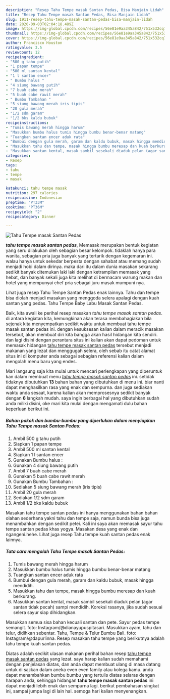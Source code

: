 ```yaml
---
description: "Resep Tahu Tempe masak Santan Pedas, Bisa Manjain Lidah"
title: "Resep Tahu Tempe masak Santan Pedas, Bisa Manjain Lidah"
slug: 1911-resep-tahu-tempe-masak-santan-pedas-bisa-manjain-lidah
date: 2020-09-03T02:04:18.489Z
image: https://img-global.cpcdn.com/recipes/56e81e9aa345a842/751x532cq70/tahu-tempe-masak-santan-pedas-foto-resep-utama.jpg
thumbnail: https://img-global.cpcdn.com/recipes/56e81e9aa345a842/751x532cq70/tahu-tempe-masak-santan-pedas-foto-resep-utama.jpg
cover: https://img-global.cpcdn.com/recipes/56e81e9aa345a842/751x532cq70/tahu-tempe-masak-santan-pedas-foto-resep-utama.jpg
author: Francisco Houston
ratingvalue: 3.5
reviewcount: 12
recipeingredient:
- "500 g tahu putih"
- "1 papan tempe"
- "500 ml santan kental"
- "1 l santan encer"
- " Bumbu halus "
- "4 siung bawang putih"
- "7 buah cabe merah"
- "5 buah cabe rawit merah"
- " Bumbu Tambahan "
- "5 siung bawang merah iris tipis"
- "20 gula merah"
- "1/2 sdm garam"
- "1/2 bks kaldu bubuk"
recipeinstructions:
- "Tumis bawang merah hingga harum"
- "Masukkan bumbu halus tumis hingga bumbu benar-benar matang"
- "Tuangkan santan encer aduk rata"
- "Bumbui dengan gula merah, garam dan kaldu bubuk, masak hingga mendidih."
- "Masukkan tahu dan tempe, masak hingga bumbu meresap dan kuah berkurang."
- "Masukkan santan kental, masak sambil sesekali diaduk pelan (agar santan tidak pecah) sampi mendidih. Koreksi rasanya, jika sudah sesuai selera sayur siap dihidangkan."
categories:
- Resep
tags:
- tahu
- tempe
- masak

katakunci: tahu tempe masak 
nutrition: 297 calories
recipecuisine: Indonesian
preptime: "PT33M"
cooktime: "PT36M"
recipeyield: "2"
recipecategory: Dinner

---
```



![Tahu Tempe masak Santan Pedas](https://img-global.cpcdn.com/recipes/56e81e9aa345a842/751x532cq70/tahu-tempe-masak-santan-pedas-foto-resep-utama.jpg)

<b><i>tahu tempe masak santan pedas</i></b>, Memasak merupakan bentuk kegiatan yang seru dilakukan oleh sebagian besar kelompok. tidaklah hanya para wanita, sebagian pria juga banyak yang tertarik dengan kegemaran ini. walau hanya untuk sekedar berpesta dengan sahabat atau memang sudah menjadi hobi dalam dirinya. maka dari itu dalam dunia masakan sekarang sedikit banyak ditemukan laki laki dengan ketrampilan memasak yang hebat, dan banyak sekali juga kita melihat di bermacam warung makan dan hotel yang mempunyai chef pria sebagai juru masak mumpuni nya.

Lihat juga resep Tahu Tempe Santan Pedas enak lainnya. Tahu dan tempe bisa diolah menjadi masakan yang menggoda selera apalagi dengan kuah santan yang pedas. Tahu Tempe Baby Labu Masak Santan Pedas.

Baik, kita awali ke perihal resep masakan <i>tahu tempe masak santan pedas</i>. di antara kegiatan kita, kemungkinan akan terasa membahagiakan bila sejenak kita menyempatkan sedikit waktu untuk membuat tahu tempe masak santan pedas ini. dengan kesuksesan kalian dalam meracik masakan tersebut, akan membuat diri kita bangga akan hasil hidangan kita sendiri. dan lagi disini dengan perantara situs ini kalian akan dapat pedoman untuk memasak hidangan <u>tahu tempe masak santan pedas</u> tersebut menjadi makanan yang lezat dan menggugah selera, oleh sebab itu catat alamat situs ini di komputer anda sebagai sebagian referensi kalian dalam mengolah menu baru yang endes.


Mari langsung saja kita mulai untuk mencari perlengkapan yang diperuntuk kan dalam membuat menu <u><i>tahu tempe masak santan pedas</i></u> ini. setidak tidaknya dibutuhkan <b>13</b> bahan bahan yang dibutuhkan di menu ini. biar nanti dapat menghasilkan rasa yang enak dan sempurna. dan juga sediakan waktu anda sesaat, karena kalian akan memprosesnya sedikit banyak dengan <b>6</b> langkah mudah. saya ingin berbagai hal yang dibutuhkan sudah anda miliki disini, oke mari kita mulai dengan mengamati dulu bahan keperluan berikut ini.

<!--inarticleads1-->

##### Bahan pokok dan bumbu-bumbu yang diperlukan dalam menyiapkan Tahu Tempe masak Santan Pedas:

1. Ambil 500 g tahu putih
1. Siapkan 1 papan tempe
1. Ambil 500 ml santan kental
1. Siapkan 1 l santan encer
1. Gunakan  Bumbu halus :
1. Gunakan 4 siung bawang putih
1. Ambil 7 buah cabe merah
1. Gunakan 5 buah cabe rawit merah
1. Gunakan  Bumbu Tambahan :
1. Sediakan 5 siung bawang merah (iris tipis)
1. Ambil 20 gula merah
1. Sediakan 1/2 sdm garam
1. Ambil 1/2 bks kaldu bubuk


Masakan tahu tempe santan pedas ini hanya menggunakan bahan bahan olahan sederhana yakni tahu dan tempe saja, namun bunda bisa juga menambahkan dengan sedikit petei. Kali ini saya akan memasak sayur tahu tempe santan pedas khas yogya. Masakan desa yang enak dan ngangeni.hehe. Lihat juga resep Tahu tempe kuah santan pedas enak lainnya. 

<!--inarticleads2-->

##### Tata cara mengolah Tahu Tempe masak Santan Pedas:

1. Tumis bawang merah hingga harum
1. Masukkan bumbu halus tumis hingga bumbu benar-benar matang
1. Tuangkan santan encer aduk rata
1. Bumbui dengan gula merah, garam dan kaldu bubuk, masak hingga mendidih.
1. Masukkan tahu dan tempe, masak hingga bumbu meresap dan kuah berkurang.
1. Masukkan santan kental, masak sambil sesekali diaduk pelan (agar santan tidak pecah) sampi mendidih. Koreksi rasanya, jika sudah sesuai selera sayur siap dihidangkan.


Masukkan semua sisa bahan kecuali santan dan pete. Sayur pedas tempe semangit. foto: Instagram/@dianayupuspitasari. Masukkan ayam, tahu dan telur, didihkan sebentar. Tahu, Tempe &amp; Telur Bumbu Bali. foto: Instagram/@dapurlinna. Resep masakan tahu tempe yang berikutnya adalah tahu tempe kuah santan pedas. 

Diatas adalah sedikit ulasan makanan perihal bahan resep <u>tahu tempe masak santan pedas</u> yang lezat. saya harap kalian sudah memahami dengan penjelasan diatas, dan anda dapat membuat ulang di masa datang untuk di sajikan dalam aneka even even family atau kolega kamu. anda dapat menambahkan bumbu bumbu yang tertulis diatas selaras dengan harapan anda, sehingga hidangan <b>tahu tempe masak santan pedas</b> ini dapat menjadi lebih enak dan sempurna lagi. berikut pembahasan singkat ini, sampai jumpa lagi di lain hal. semoga hari kalian menyenangkan.
